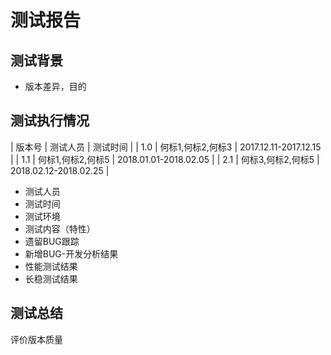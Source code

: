 # 测试报告
## 测试背景
- 版本差异，目的
## 测试执行情况
| 版本号 | 测试人员 | 测试时间 |
| 1.0 | 何标1,何标2,何标3 | 2017.12.11-2017.12.15 |
| 1.1 | 何标1,何标2,何标5 | 2018.01.01-2018.02.05 |
| 2.1 | 何标3,何标2,何标5 | 2018.02.12-2018.02.25 |
- 测试人员 
- 测试时间
- 测试环境
- 测试内容（特性）
- 遗留BUG跟踪
- 新增BUG-开发分析结果
- 性能测试结果
- 长稳测试结果
## 测试总结
评价版本质量
